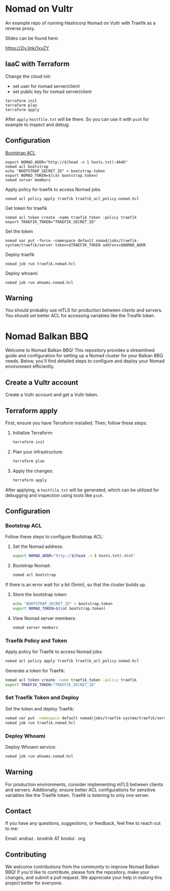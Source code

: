 # Nomad on Vultr

An example repo of running Hashicorp Nomad on Vultr with Traefik as a reverse proxy.

Slides can be found here:

https://2ly.link/1xvZY


## IaaC with Terraform

Change the cloud init:
- set user for nomad server/client
- set public key for nomad server/client

```
terraform init
terraform plan
terraform apply
```

After `apply` `hostfile.txt` will be there. So you can use it with `pssh` for example to inspect and debug.

## Configuration

[Bootstrap ACL](https://developer.hashicorp.com/nomad/tutorials/access-control/access-control-bootstrap)

```
export NOMAD_ADDR="http://$(head -n 1 hosts.txt):4646"
nomad acl bootstrap
echo "BOOTSTRAP_SECRET_ID" > bootstrap.token
export NOMAD_TOKEN=$(cat bootstrap.token)
nomad server members
```

Apply policy for traefik to access Nomad jobs

```
nomad acl policy apply traefik traefik_acl_policy.nomad.hcl
```

Get token for traefik

```
nomad acl token create -name traefik_token -policy traefik
export TRAEFIK_TOKEN="TRAEFIK_SECRET_ID"
```

Set the token
```
nomad var put -force -namespace default nomad/jobs/traefik-system/traefik/server token=$TRAEFIK_TOKEN address=$NOMAD_ADDR
```

Deploy traefik
```
nomad job run traefik.nomad.hcl
```

Deploy whoami
```
nomad job run whoami.nomad.hcl
```




## Warning 

You should probably use mTLS for production between clients and servers.
You should set better ACL for accessing variables like the Treafik token.



# Nomad Balkan BBQ

Welcome to Nomad Balkan BBQ! This repository provides a streamlined guide and configuration for setting up a Nomad cluster for your Balkan BBQ needs. Below, you'll find detailed steps to configure and deploy your Nomad environment efficiently.

## Create a Vultr account

Create a Vultr account and get a Vultr token.

## Terraform apply

First, ensure you have Terraform installed. Then, follow these steps:

1. Initialize Terraform:

    ```bash
    terraform init
    ```

2. Plan your infrastructure:

    ```bash
    terraform plan
    ```

3. Apply the changes:

    ```bash
    terraform apply
    ```

After applying, a `hostfile.txt` will be generated, which can be utilized for debugging and inspection using tools like `pssh`.

## Configuration

### Bootstrap ACL

Follow these steps to configure Bootstrap ACL:

1. Set the Nomad address:

    ```bash
    export NOMAD_ADDR="http://$(head -n 1 hosts.txt):4646"
    ```

2. Bootstrap Nomad:

    ```bash
    nomad acl bootstrap
    ```

If there is an error wait for a bit (5min), so that the cluster builds up.

3. Store the bootstrap token:

    ```bash
    echo "BOOTSTRAP_SECRET_ID" > bootstrap.token
    export NOMAD_TOKEN=$(cat bootstrap.token)
    ```

4. View Nomad server members:

    ```bash
    nomad server members
    ```

### Traefik Policy and Token

Apply policy for Traefik to access Nomad jobs:

```bash
nomad acl policy apply traefik traefik_acl_policy.nomad.hcl
```

Generate a token for Traefik:

```bash
nomad acl token create -name traefik_token -policy traefik
export TRAEFIK_TOKEN="TRAEFIK_SECRET_ID"
```

### Set Traefik Token and Deploy

Set the token and deploy Traefik:

```bash
nomad var put -namespace default nomad/jobs/traefik-system/traefik/server token=$TRAEFIK_TOKEN address=$NOMAD_ADDR
nomad job run traefik.nomad.hcl
```

### Deploy Whoami

Deploy Whoami service:

```bash
nomad job run whoami.nomad.hcl
```

## Warning

For production environments, consider implementing mTLS between clients and servers. Additionally, ensure better ACL configurations for sensitive variables like the Traefik token.
Traefik is listening to only one server.

## Contact
If you have any questions, suggestions, or feedback, feel free to reach out to me:

Email: andraz ․ brodnik AT brodul ․ org


## Contributing
We welcome contributions from the community to improve Nomad Balkan BBQ! If you'd like to contribute, please fork the repository, make your changes, and submit a pull request. We appreciate your help in making this project better for everyone.